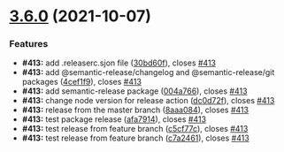 # [3.6.0](https://github.com/medic/cht-conf/compare/v3.5.0...v3.6.0) (2021-10-07)


### Features

* **#413:** add .releaserc.sjon file ([30bd60f](https://github.com/medic/cht-conf/commit/30bd60f6fc91aafa2a1eb979942b1de483019b62)), closes [#413](https://github.com/medic/cht-conf/issues/413)
* **#413:** add @semantic-release/changelog and @semantic-release/git packages ([4cef1f9](https://github.com/medic/cht-conf/commit/4cef1f9e03b528c49214429854e3bc1094cde291)), closes [#413](https://github.com/medic/cht-conf/issues/413)
* **#413:** add semantic-release package ([004a766](https://github.com/medic/cht-conf/commit/004a76695cf016df3d1a4afc6f187598d222a235)), closes [#413](https://github.com/medic/cht-conf/issues/413)
* **#413:** change node version for release action ([dc0d72f](https://github.com/medic/cht-conf/commit/dc0d72fe2922c6bb87d2c03e0a61635d399fdcf5)), closes [#413](https://github.com/medic/cht-conf/issues/413)
* **#413:** release from the master branch ([8aaa084](https://github.com/medic/cht-conf/commit/8aaa084c6a9c24b2fd7586cbed666ee2d59e4fb7)), closes [#413](https://github.com/medic/cht-conf/issues/413)
* **#413:** test package release ([afa7914](https://github.com/medic/cht-conf/commit/afa791478cc0b8ec7f33364e8eaa6c226ed71129)), closes [#413](https://github.com/medic/cht-conf/issues/413)
* **#413:** test release from feature branch ([c5cf77c](https://github.com/medic/cht-conf/commit/c5cf77cfc399ead935b79f722a69a6c2e69259f2)), closes [#413](https://github.com/medic/cht-conf/issues/413)
* **#413:** test release from feature branch ([c7a2461](https://github.com/medic/cht-conf/commit/c7a2461cec88987edec4751bac8b81841178e152)), closes [#413](https://github.com/medic/cht-conf/issues/413)
